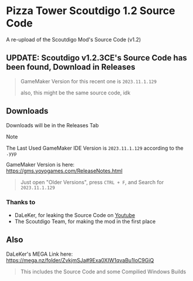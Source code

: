 # Pizza Tower Scoutdigo 1.2 Source Code
A re-upload of the Scoutdigo Mod's Source Code (v1.2)

## UPDATE: Scoutdigo v1.2.3CE's Source Code has been found, Download in Releases
> GameMaker Version for this recent one is ```2023.11.1.129```
>
> also, this might be the same source code, idk

## Downloads
Downloads will be in the Releases Tab

> [!NOTE]
> The Last Used GameMaker IDE Version is ```2023.11.1.129``` according to the ```.yyp```

GameMaker Version is here: https://gms.yoyogames.com/ReleaseNotes.html
> Just open "Older Versions", press ```CTRL + F```, and Search for ```2023.11.1.129```

### Thanks to
- DaLeKer, for leaking the Source Code on [Youtube](https://www.youtube.com/watch?v=eoHOUO1kM8I)
- The Scoutdigo Team, for making the mod in the first place

## Also
DaLeKer's MEGA Link here: https://mega.nz/folder/ZvkjmSJa#9Exa0XIW1qvaBu1loC9GiQ
> This includes the Source Code and some Compilied Windows Builds
